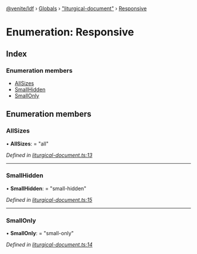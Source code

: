 [@venite/ldf](../README.md) › [Globals](../globals.md) › ["liturgical-document"](../modules/_liturgical_document_.md) › [Responsive](_liturgical_document_.responsive.md)

# Enumeration: Responsive

## Index

### Enumeration members

* [AllSizes](_liturgical_document_.responsive.md#allsizes)
* [SmallHidden](_liturgical_document_.responsive.md#smallhidden)
* [SmallOnly](_liturgical_document_.responsive.md#smallonly)

## Enumeration members

###  AllSizes

• **AllSizes**: = "all"

*Defined in [liturgical-document.ts:13](https://github.com/gbj/venite/blob/ba56caf0/ldf/src/liturgical-document.ts#L13)*

___

###  SmallHidden

• **SmallHidden**: = "small-hidden"

*Defined in [liturgical-document.ts:15](https://github.com/gbj/venite/blob/ba56caf0/ldf/src/liturgical-document.ts#L15)*

___

###  SmallOnly

• **SmallOnly**: = "small-only"

*Defined in [liturgical-document.ts:14](https://github.com/gbj/venite/blob/ba56caf0/ldf/src/liturgical-document.ts#L14)*
